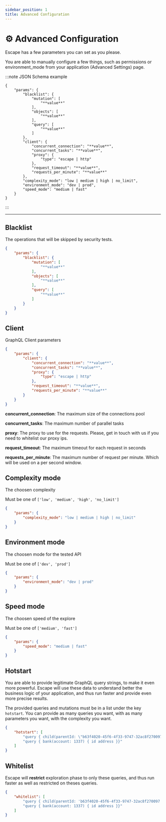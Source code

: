 ```yaml
---
sidebar_position: 1
title: Advanced Configuration
---
```


# ⚙️ Advanced Configuration

Escape has a few parameters you can set as you please.

You are able to manually configure a few things, such as permissions or environment_mode from your application (Advanced Settings) page.

:::note JSON Schema example

```
{
    "params": {
        "blacklist": {
            "mutation": [
                "**value**"
            ],
            "objects": [
                "**value**"
            ],
            "query": [
                "**value**"
            ]
        },
        "client": {
            "concurrent_connection": "**value**",
            "concurrent_tasks": "**value**",
            "proxy": {
                "type": "escape | http"
            },
            "request_timeout": "**value**",
            "requests_per_minute": "**value**"
        },
        "complexity_mode": "low | medium | high | no_limit",
        "environment_mode": "dev | prod",
        "speed_mode": "medium | fast"
    }
}
```

:::

***



## Blacklist

The operations that will be skipped by security tests.

```JSON
{
    "params": {
        "blacklist": {
            "mutation": [
                "**value**"
            ],
            "objects": [
                "**value**"
            ],
            "query": [
                "**value**"
            ]
        }
    }
}
```



## Client

GraphQL Client parameters

```JSON
{
    "params": {
        "client": {
            "concurrent_connection": "**value**",
            "concurrent_tasks": "**value**",
            "proxy": {
                "type": "escape | http"
            },
            "request_timeout": "**value**",
            "requests_per_minute": "**value**"
        }
    }
}
```

**concurrent_connection**: The maximum size of the connections pool

**concurrent_tasks**: The maximum number of parallel tasks

**proxy**: The proxy to use for the requests. Please, get in touch with us if you need to whitelist our proxy ips.

**request_timeout**: The maximum timeout for each request in seconds

**requests_per_minute**: The maximum number of request per minute. Which will be used on a per second window.



## Complexity mode

The choosen complexity

Must be one of `['low', 'medium', 'high', 'no_limit']`

```JSON
{
    "params": {
        "complexity_mode": "low | medium | high | no_limit"
    }
}
```



## Environment mode

The choosen mode for the tested API

Must be one of `['dev', 'prod']`

```JSON
{
    "params": {
        "environment_mode": "dev | prod"
    }
}
```



## Speed mode

The choosen speed of the explore

Must be one of `['medium', 'fast']`

```JSON
{
    "params": {
        "speed_mode": "medium | fast"
    }
}
```



## Hotstart

You are able to provide legitimate GraphQL query strings, to make it even more powerful. Escape will use these data to understand better the business logic of your application, and thus run faster and provide even more precise results.

The provided queries and mutations must be in a list under the key `hotstart`. You can provide as many queries you want, with as many parameters you want, with the complexity you want.

```JSON
{
    "hotstart": [
        "query { child(parentId: \"b63f4020-45f6-4f33-9747-32ac8f270097\" ) { id name birthdate }}",
        "query { bank(account: 1337) { id address }}"
    ]
}
```

## Whitelist

Escape will **restrict** exploration phase to only these queries, and thus run faster as well as restricted on theses queries.

```JSON
{
    "whitelist": [
        "query { child(parentId: 'b63f4020-45f6-4f33-9747-32ac8f270097' ) { id name birthdate }}",
        "query { bank(account: 1337) { id address }}"
    ]
}
```